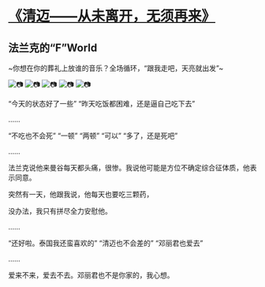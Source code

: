 # [《清迈——从未离开，无须再来》](https://github.com/raffello/raffello.github.io)

## 法兰克的“F”World

~你想在你的葬礼上放谁的音乐？全场循环，“跟我走吧，天亮就出发”~

![📷](https://user-images.githubusercontent.com/63034623/79084535-ea581a00-7d66-11ea-964b-88183e191d0c.JPG)
![📷](https://user-images.githubusercontent.com/63034623/79084542-edeba100-7d66-11ea-974c-ed33d53d377a.jpg)
![📷](https://user-images.githubusercontent.com/63034623/79084544-ee843780-7d66-11ea-9132-2a8925982222.JPG)
![📷](https://user-images.githubusercontent.com/63034623/79084546-efb56480-7d66-11ea-9c66-afc645387695.JPG)
![📷](https://user-images.githubusercontent.com/63034623/79084548-f04dfb00-7d66-11ea-8db5-a7fa5261bbaa.JPG)

“今天的状态好了一些”
“昨天吃饭都困难，还是逼自己吃下去”

……

“不吃也不会死”
“一顿”
“两顿”
“可以”
“多了，还是死吧”

……

法兰克说他来曼谷每天都头痛，很惨。我说他可能是方位不确定综合征体质，他表示同意。

突然有一天，他跟我说，他每天也要吃三颗药，

没办法，我只有拼尽全力安慰他。

……

“还好啦。泰国我还蛮喜欢的”
“清迈也不会差的”
“邓丽君也爱去”

……

爱来不来，爱去不去。邓丽君也不是你家的，我心想。
